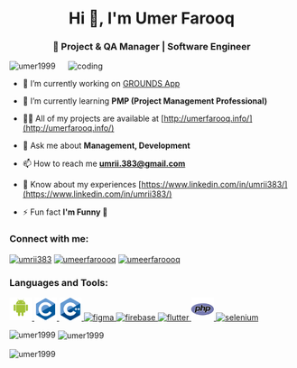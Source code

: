 <h1 align="center">Hi 👋, I'm Umer Farooq</h1>
<h3 align="center">🌟 Project & QA Manager | Software Engineer</h3>

<img align="right" alt="coding" width="400" src="https://media.licdn.com/dms/image/D4D12AQE-5Q-evNzR2Q/article-cover_image-shrink_600_2000/0/1688467501706?e=2147483647&v=beta&t=whP7ShBPsKCwXL_BXXx0GL4NfK2W8ylWC_pAKknbRDU">

<p align="left"> <img src="https://komarev.com/ghpvc/?username=umer1999&label=Profile%20views&color=0e75b6&style=flat" alt="umer1999" /> </p>

- 🔭 I’m currently working on [GROUNDS App](https://apps.apple.com/pk/app/grounds-fitness-app-for-women/id6450262705)

- 🌱 I’m currently learning **PMP (Project Management Professional)**

- 👨‍💻 All of my projects are available at [http://umerfarooq.info/](http://umerfarooq.info/)

- 💬 Ask me about **Management, Development**

- 📫 How to reach me **umrii.383@gmail.com**

- 📄 Know about my experiences [https://www.linkedin.com/in/umrii383/](https://www.linkedin.com/in/umrii383/)

- ⚡ Fun fact **I'm Funny 🥵**

<h3 align="left">Connect with me:</h3>
<p align="left">
<a href="https://linkedin.com/in/umrii383" target="blank"><img align="center" src="https://raw.githubusercontent.com/rahuldkjain/github-profile-readme-generator/master/src/images/icons/Social/linked-in-alt.svg" alt="umrii383" height="30" width="40" /></a>
<a href="https://fb.com/umeerfaroooq" target="blank"><img align="center" src="https://raw.githubusercontent.com/rahuldkjain/github-profile-readme-generator/master/src/images/icons/Social/facebook.svg" alt="umeerfaroooq" height="30" width="40" /></a>
<a href="https://instagram.com/umeerfaroooq" target="blank"><img align="center" src="https://raw.githubusercontent.com/rahuldkjain/github-profile-readme-generator/master/src/images/icons/Social/instagram.svg" alt="umeerfaroooq" height="30" width="40" /></a>
</p>

<h3 align="left">Languages and Tools:</h3>
<p align="left"> <a href="https://developer.android.com" target="_blank" rel="noreferrer"> <img src="https://raw.githubusercontent.com/devicons/devicon/master/icons/android/android-original-wordmark.svg" alt="android" width="40" height="40"/> </a> <a href="https://www.cprogramming.com/" target="_blank" rel="noreferrer"> <img src="https://raw.githubusercontent.com/devicons/devicon/master/icons/c/c-original.svg" alt="c" width="40" height="40"/> </a> <a href="https://www.w3schools.com/cpp/" target="_blank" rel="noreferrer"> <img src="https://raw.githubusercontent.com/devicons/devicon/master/icons/cplusplus/cplusplus-original.svg" alt="cplusplus" width="40" height="40"/> </a> <a href="https://www.figma.com/" target="_blank" rel="noreferrer"> <img src="https://www.vectorlogo.zone/logos/figma/figma-icon.svg" alt="figma" width="40" height="40"/> </a> <a href="https://firebase.google.com/" target="_blank" rel="noreferrer"> <img src="https://www.vectorlogo.zone/logos/firebase/firebase-icon.svg" alt="firebase" width="40" height="40"/> </a> <a href="https://flutter.dev" target="_blank" rel="noreferrer"> <img src="https://www.vectorlogo.zone/logos/flutterio/flutterio-icon.svg" alt="flutter" width="40" height="40"/> </a> <a href="https://www.php.net" target="_blank" rel="noreferrer"> <img src="https://raw.githubusercontent.com/devicons/devicon/master/icons/php/php-original.svg" alt="php" width="40" height="40"/> </a> <a href="https://www.selenium.dev" target="_blank" rel="noreferrer"> <img src="https://raw.githubusercontent.com/detain/svg-logos/780f25886640cef088af994181646db2f6b1a3f8/svg/selenium-logo.svg" alt="selenium" width="40" height="40"/> </a> </p>

<p><img align="left" src="https://github-readme-stats.vercel.app/api/top-langs?username=umer1999&show_icons=true&locale=en&layout=compact" alt="umer1999" /></p>

<p>&nbsp;<img align="center" src="https://github-readme-stats.vercel.app/api?username=umer1999&show_icons=true&locale=en" alt="umer1999" /></p>

<p><img align="center" src="https://github-readme-streak-stats.herokuapp.com/?user=umer1999&" alt="umer1999" /></p>
